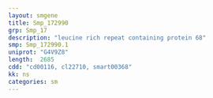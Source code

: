 ```yaml
---
layout: smgene
title: Smp_172990
grp: Smp_17
description: "leucine rich repeat containing protein 68"
smp: Smp_172990.1
uniprot: "G4V9Z8"
length:  2685
cdd: "cd00116, cl22710, smart00368"
kk: ns
categories: sm
---
```

